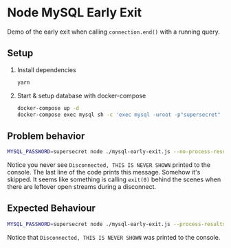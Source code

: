 # Node MySQL Early Exit

Demo of the early exit when calling `connection.end()` with a running query.

## Setup

1. Install dependencies

    ```sh
    yarn
    ```

1. Start & setup database with docker-compose

    ```sh
    docker-compose up -d
    docker-compose exec mysql sh -c 'exec mysql -uroot -p"supersecret" < /sql/authors.sql'
    ```

## Problem behavior

```sh
MYSQL_PASSWORD=supersecret node ./mysql-early-exit.js --no-process-results
```

Notice you never see `Disconnected, THIS IS NEVER SHOWN` printed to the console.
The last line of the code prints this message. Somehow it's skipped. It seems
like something is calling `exit(0)` behind the scenes when there are leftover
open streams during a disconnect.

## Expected Behaviour

```sh
MYSQL_PASSWORD=supersecret node ./mysql-early-exit.js --process-results
```

Notice that `Disconnected, THIS IS NEVER SHOWN` was printed to the console.
